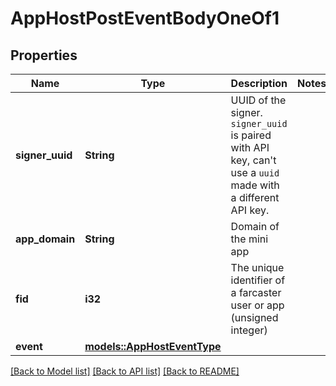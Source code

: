 # AppHostPostEventBodyOneOf1

## Properties

Name | Type | Description | Notes
------------ | ------------- | ------------- | -------------
**signer_uuid** | **String** | UUID of the signer. `signer_uuid` is paired with API key, can't use a `uuid` made with a different API key.  | 
**app_domain** | **String** | Domain of the mini app | 
**fid** | **i32** | The unique identifier of a farcaster user or app (unsigned integer) | 
**event** | [**models::AppHostEventType**](AppHostEventType.md) |  | 

[[Back to Model list]](../README.md#documentation-for-models) [[Back to API list]](../README.md#documentation-for-api-endpoints) [[Back to README]](../README.md)


